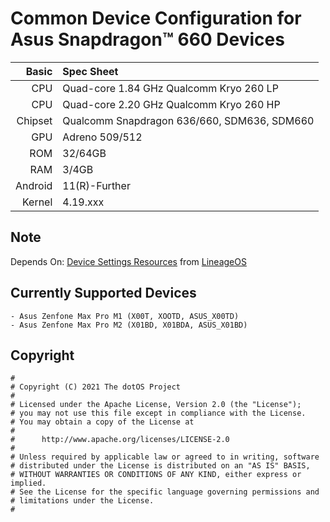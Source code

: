 Common Device Configuration for Asus Snapdragon™ 660 Devices
============================================================

Basic   | Spec Sheet
-------:|:----------
CPU     | Quad-core 1.84 GHz Qualcomm Kryo 260 LP
CPU     | Quad-core 2.20 GHz Qualcomm Kryo 260 HP
Chipset | Qualcomm Snapdragon 636/660, SDM636, SDM660
GPU     | Adreno 509/512
ROM     | 32/64GB
RAM     | 3/4GB
Android | 11(R)-Further
Kernel  | 4.19.xxx

## Note

Depends On: [Device Settings Resources](https://github.com/LineageOS/android_packages_resources_devicesettings) from [LineageOS](https://github.com/LineageOS)

## Currently Supported Devices

```
- Asus Zenfone Max Pro M1 (X00T, XOOTD, ASUS_X00TD)
- Asus Zenfone Max Pro M2 (X01BD, X01BDA, ASUS_X01BD)
```

## Copyright

```
#
# Copyright (C) 2021 The dotOS Project
#
# Licensed under the Apache License, Version 2.0 (the "License");
# you may not use this file except in compliance with the License.
# You may obtain a copy of the License at
#
#      http://www.apache.org/licenses/LICENSE-2.0
#
# Unless required by applicable law or agreed to in writing, software
# distributed under the License is distributed on an "AS IS" BASIS,
# WITHOUT WARRANTIES OR CONDITIONS OF ANY KIND, either express or implied.
# See the License for the specific language governing permissions and
# limitations under the License.
#
```
